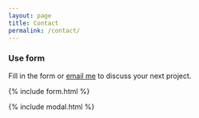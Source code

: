 ```yaml
---
layout: page
title: Contact
permalink: /contact/
---
```


### Use form

Fill in the form or [email me](mailto:{{site.email}}) to discuss your next project.

{% include form.html %}

{% include modal.html %}
